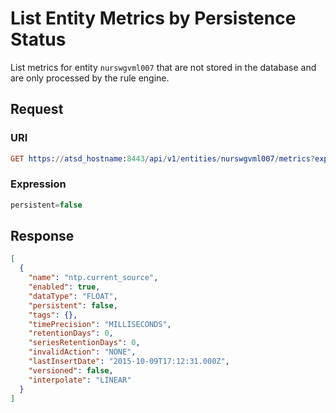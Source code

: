 # List Entity Metrics by Persistence Status

List metrics for entity `nurswgvml007` that are not stored in the database and are only processed by the rule engine.

## Request

### URI

```elm
GET https://atsd_hostname:8443/api/v1/entities/nurswgvml007/metrics?expression=persistent%3Dfalse
```

### Expression

```javascript
persistent=false
```

## Response

```json
[
  {
    "name": "ntp.current_source",
    "enabled": true,
    "dataType": "FLOAT",
    "persistent": false,
    "tags": {},
    "timePrecision": "MILLISECONDS",
    "retentionDays": 0,
    "seriesRetentionDays": 0,
    "invalidAction": "NONE",
    "lastInsertDate": "2015-10-09T17:12:31.000Z",
    "versioned": false,
    "interpolate": "LINEAR"
  }
]
```